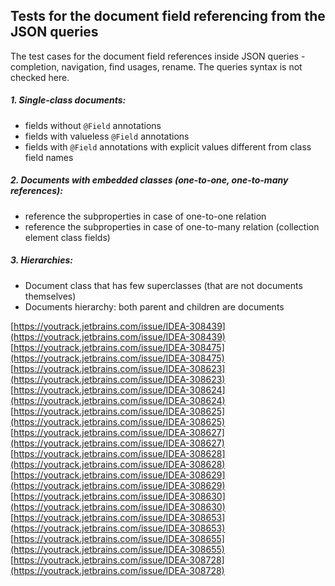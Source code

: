 ## Tests for the document field referencing from the JSON queries

The test cases for the document field references inside JSON queries - completion, navigation, find usages, rename.
The queries syntax is not checked here.

#####  1. Single-class documents:

* fields without ``@Field`` annotations
* fields with valueless ``@Field`` annotations
* fields with ``@Field`` annotations with explicit values different from class field names

#####  2. Documents with embedded classes (one-to-one, one-to-many references):

* reference the subproperties in case of one-to-one relation
* reference the subproperties in case of one-to-many relation (collection element class fields)

#####  3. Hierarchies:

* Document class that has few superclasses (that are not documents themselves)
* Documents hierarchy: both parent and children are documents



[https://youtrack.jetbrains.com/issue/IDEA-308439](https://youtrack.jetbrains.com/issue/IDEA-308439)
[https://youtrack.jetbrains.com/issue/IDEA-308475](https://youtrack.jetbrains.com/issue/IDEA-308475)
[https://youtrack.jetbrains.com/issue/IDEA-308623](https://youtrack.jetbrains.com/issue/IDEA-308623)
[https://youtrack.jetbrains.com/issue/IDEA-308624](https://youtrack.jetbrains.com/issue/IDEA-308624)
[https://youtrack.jetbrains.com/issue/IDEA-308625](https://youtrack.jetbrains.com/issue/IDEA-308625)
[https://youtrack.jetbrains.com/issue/IDEA-308627](https://youtrack.jetbrains.com/issue/IDEA-308627)
[https://youtrack.jetbrains.com/issue/IDEA-308628](https://youtrack.jetbrains.com/issue/IDEA-308628)
[https://youtrack.jetbrains.com/issue/IDEA-308629](https://youtrack.jetbrains.com/issue/IDEA-308629)
[https://youtrack.jetbrains.com/issue/IDEA-308630](https://youtrack.jetbrains.com/issue/IDEA-308630)
[https://youtrack.jetbrains.com/issue/IDEA-308653](https://youtrack.jetbrains.com/issue/IDEA-308653)
[https://youtrack.jetbrains.com/issue/IDEA-308655](https://youtrack.jetbrains.com/issue/IDEA-308655)
[https://youtrack.jetbrains.com/issue/IDEA-308728](https://youtrack.jetbrains.com/issue/IDEA-308728)
